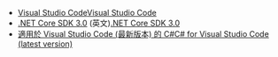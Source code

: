 * [<span data-ttu-id="db786-101">Visual Studio Code</span><span class="sxs-lookup"><span data-stu-id="db786-101">Visual Studio Code</span></span>](https://code.visualstudio.com/download)
* <span data-ttu-id="db786-102">[.NET Core SDK 3.0](https://dotnet.microsoft.com/download/dotnet-core/3.0) \(英文\)</span><span class="sxs-lookup"><span data-stu-id="db786-102">[.NET Core SDK 3.0](https://dotnet.microsoft.com/download/dotnet-core/3.0)</span></span>
* [<span data-ttu-id="db786-103">適用於 Visual Studio Code (最新版本) 的 C#</span><span class="sxs-lookup"><span data-stu-id="db786-103">C# for Visual Studio Code (latest version)</span></span>](https://marketplace.visualstudio.com/items?itemName=ms-vscode.csharp)
